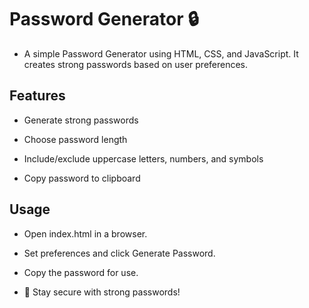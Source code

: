 # Password Generator 🔒

- A simple Password Generator using HTML, CSS, and JavaScript. It creates strong passwords based on user preferences.

## Features

- Generate strong passwords

- Choose password length

- Include/exclude uppercase letters, numbers, and symbols

- Copy password to clipboard

## Usage

- Open index.html in a browser.

- Set preferences and click Generate Password.

- Copy the password for use.

- 🔑 Stay secure with strong passwords!
